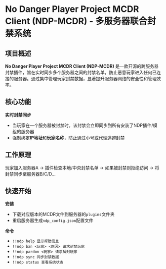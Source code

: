 # No Danger Player Project MCDR Client (NDP-MCDR) - 多服务器联合封禁系统

## 项目概述
**No Danger Player Project MCDR Client (NDP-MCDR)** 是一款开源的跨服务器封禁插件，旨在实时同步多个服务器之间的封禁名单，防止恶意玩家进入任何已连接的服务器。通过集中管理玩家封禁数据，显著提升服务器网络的安全性和管理效率。

## 核心功能
**实时封禁同步**
 - 当玩家在一个服务器被封禁时，该封禁会立即同步到所有安装了NDP插件/模组的服务器
 - 强制绑定**IP地址**和**玩家名称**，防止通过小号或代理逃避封禁

## 工作原理
玩家加入服务器A → 插件检查本地/中央封禁名单 → 如果被封禁则拒绝访问 → 将封禁同步至服务器B/C/D...

## 快速开始
**安装**
   - 下载对应版本的MCDR文件到服务器的`plugins`文件夹
   - 重启服务器生成`ndp_config.json`配置文件

**命令**
- `!!ndp help 显示帮助信息`
- `!!ndp ban <玩家> <原因> 请求封禁玩家`
- `!!ndp pardon <玩家> 请求解封玩家`
- `!!ndp sync 同步封禁数据`
- `!!ndp status 查看系统状态`

